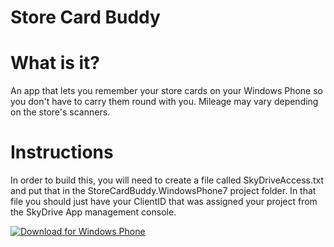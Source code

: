 Store Card Buddy
==

# What is it? #
An app that lets you remember your store cards on your Windows Phone so you don't have to carry them round with you. Mileage may vary depending on the store's scanners.

# Instructions #
In order to build this, you will need to create a file called SkyDriveAccess.txt and put that in the StoreCardBuddy.WindowsPhone7 project folder. In that file you should just have your ClientID that was assigned your project from the SkyDrive App management console.

[![Download for Windows Phone](http://dev.scottisafool.co.uk/258x67_WPS_Download_cyan.png)](http://www.windowsphone.com/s?appid=25aa3be8-b7f3-45f4-a09e-bc7e5ed7fa61)
